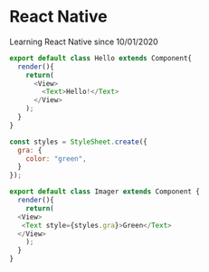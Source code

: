 # React Native
Learning React Native since 10/01/2020

```js
export default class Hello extends Component{
  render(){
    return(
      <View>
        <Text>Hello!</Text>
      </View>
    );
  }
}
```

```js
const styles = StyleSheet.create({
  gra: {
    color: "green",
  }
});

export default class Imager extends Component {
  render(){
    return(
  <View>
   <Text style={styles.gra}>Green</Text>
  </View>
    );
  }
}
```
